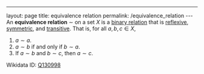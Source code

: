 ---
 layout: page
 title: equivalence relation
 permalink: /equivalence_relation
---An **equivalence relation** $\sim$ on a set $X$ is a [binary relation](https://defsmath.github.io/DefsMath/binary_relation) that is [reflexive](https://defsmath.github.io/DefsMath/reflexive), [symmetric](https://defsmath.github.io/DefsMath/symmetric), and [transitive](https://defsmath.github.io/DefsMath/transitive). That is, for all $a,b,c \in X$,
1. $a\sim a$.
2. $a \sim b$ if and only if $b \sim a$.
3. If $a \sim b$ and $b \sim c$, then $a\sim c$.

Wikidata ID: [Q130998](https://www.wikidata.org/wiki/Q130998)